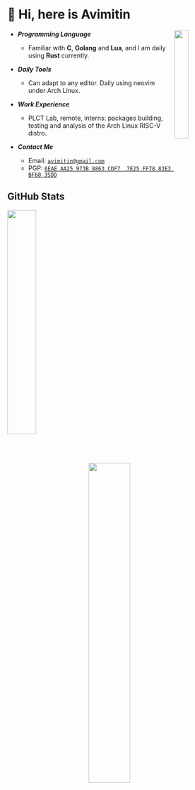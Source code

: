 # 👋 Hi, here is Avimitin

<img align="right" width="25%" src="./output.gif"/>

- ***Programming Language***

  * Familiar with **C**, **Golang** and **Lua**, and I am daily using **Rust** currently.

- ***Daily Tools***

  * Can adapt to any editor. Daily using neovim under Arch Linux.

- ***Work Experience***

  * PLCT Lab, remote, interns: packages building, testing and analysis of the Arch Linux RISC-V distro.

- ***Contact Me***

  * Email: [`avimitin@gmail.com`](mailto:avimitin@gmail.com)
  * PGP: [`6EAE AA25 973B 8863 CDF7  7E25 FF78 83E3 BF68 35DD`](./pubkey.asc)

## GitHub Stats

<p>
<a href="https://github.com/Avimitin?tab=repositories"><img align="left" width="36%" src="https://github-readme-stats.vercel.app/api/top-langs/?username=avimitin&layout=compact&hide=html,roff&exclude_repo=MacOS-Hackintosh&theme=tokyonight"/></a>
<a href="https://github.com/Avimitin"><img width="43%" src="https://github-readme-stats.vercel.app/api?username=Avimitin&show_icons=true&theme=tokyonight"/></a>
</p>
